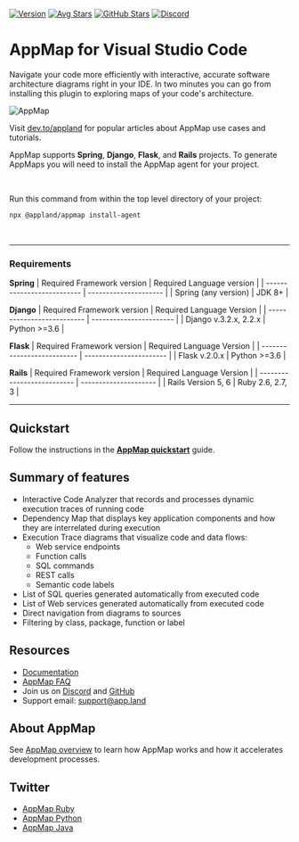 [![Version](https://img.shields.io/visual-studio-marketplace/v/appland.appmap)](https://marketplace.visualstudio.com/items?itemName=appland.appmap) [![Avg Stars](https://img.shields.io/visual-studio-marketplace/stars/appland.appmap)](https://marketplace.visualstudio.com/items?itemName=appland.appmap)  [![GitHub Stars](https://img.shields.io/github/stars/applandinc/vscode-appland?style=social)](https://marketplace.visualstudio.com/items?itemName=appland.appmap) [![Discord](https://img.shields.io/discord/766016904056930325)](https://discord.com/invite/N9VUap6)
# AppMap for Visual Studio Code

Navigate your code more efficiently with interactive, accurate software architecture diagrams right in your IDE. 
In two minutes you can go from installing this plugin to exploring maps of your code's architecture. 

![AppMap](https://vscode-appmap.s3.us-east-2.amazonaws.com/media/vscode-sidebyside.png)

Visit [dev.to/appland](https://dev.to/appland) for popular articles about AppMap use cases and tutorials.

AppMap supports **Spring**, **Django**, **Flask**, and **Rails** projects. To generate AppMaps you will need to install the AppMap agent for your project.

&nbsp;

Run this command from within the top level directory of your project:
``` bash
npx @appland/appmap install-agent
```  
&nbsp;

---  
### Requirements

**Spring**
| Required Framework version | Required Language version |
| -------------------------- | --------------------- |
| Spring (any version)        |       JDK 8+          |

**Django** 
| Required Framework version | Required Language Version |
| -------------------------- | ----------------------- |
| Django v.3.2.x, 2.2.x   |  Python >=3.6  |

**Flask** 
| Required Framework version | Required Language Version |
| -------------------------- | ----------------------- |
| Flask  v.2.0.x  |  Python >=3.6  |

**Rails**
| Required Framework version | Required Language Version |
| -------------------------- | --------------------- |
|   Rails Version 5, 6       |   Ruby  2.6, 2.7, 3    |  

---
## Quickstart
Follow the instructions in the **[AppMap quickstart](https://appland.com/docs/quickstart/)** guide.

## Summary of features
- Interactive Code Analyzer that records and processes dynamic execution traces of running code
- Dependency Map that displays key application components and how they are interrelated during execution 
- Execution Trace diagrams that visualize code and data flows:
  - Web service endpoints
  - Function calls
  - SQL commands
  - REST calls
  - Semantic code labels
- List of SQL queries generated automatically from executed code
- List of Web services generated automatically from executed code
- Direct navigation from diagrams to sources
- Filtering by class, package, function or label


## Resources
- [Documentation](https://appland.com/docs/)
- [AppMap FAQ](https://appland.com/docs/faq.html)
- Join us on [Discord](https://discord.com/invite/N9VUap6) and [GitHub](https://github.com/applandinc/vscode-appland)
- Support email: [support@app.land](mailto:support@app.land)


## About AppMap
See [AppMap overview](https://appland.com/docs/appmap-overview.html) to learn how AppMap works and how it accelerates development processes.


## Twitter
- [AppMap Ruby](https://twitter.com/appmapruby)
- [AppMap Python](https://twitter.com/appmappython)
- [AppMap Java](https://twitter.com/appmapjava)
